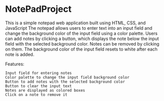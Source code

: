 # NotePadProject
This is a simple notepad web application built using HTML, CSS, and JavaScript
The notepad allows users to enter text into an input field and change the background color of the input field using a color palette. Users can add notes by clicking a button, which displays the note below the input field with the selected background color. Notes can be removed by clicking on them. The background color of the input field resets to white after each note is added.

Features:

    Input field for entering notes
    Color palette to change the input field background color
    Button to add notes with the selected background color
    Button to clear the input text
    Notes are displayed as colored boxes
    Click on a note to remove it
